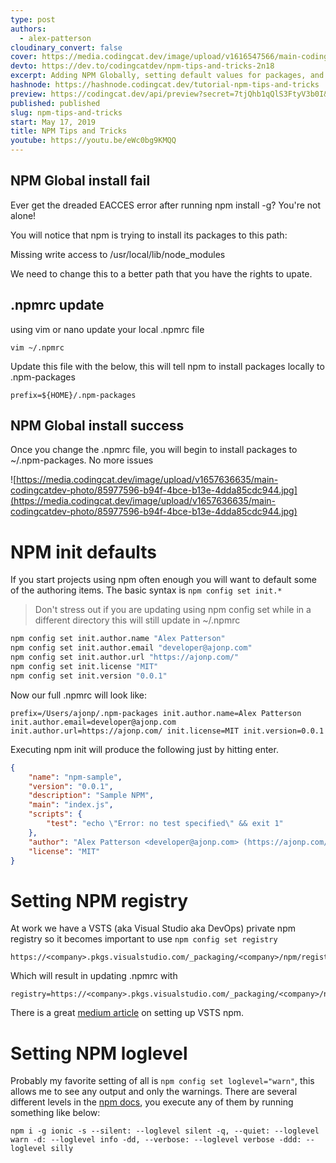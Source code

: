 ```yaml
---
type: post
authors:
  - alex-patterson
cloudinary_convert: false
cover: https://media.codingcat.dev/image/upload/v1616547566/main-codingcatdev-photo/wsuyn79owuntcukcwtkg.jpg
devto: https://dev.to/codingcatdev/npm-tips-and-tricks-2n18
excerpt: Adding NPM Globally, setting default values for packages, and stopping the dreaded sudo calls.
hashnode: https://hashnode.codingcat.dev/tutorial-npm-tips-and-tricks
preview: https://codingcat.dev/api/preview?secret=7tjQhb1qQlS3FtyV3b0I&selectionType=tutorial&selectionSlug=npm-tips-and-tricks&_id=06b5369e5b7846a9ab2d0f4180e8d526
published: published
slug: npm-tips-and-tricks
start: May 17, 2019
title: NPM Tips and Tricks
youtube: https://youtu.be/eWc0bg9KMQQ
---
```


## NPM Global install fail

Ever get the dreaded EACCES error after running npm install -g? You're not alone!

You will notice that npm is trying to install its packages to this path:

Missing write access to /usr/local/lib/node_modules

We need to change this to a better path that you have the rights to upate.

## .npmrc update

using vim or nano update your local .npmrc file

`vim ~/.npmrc`

Update this file with the below, this will tell npm to install packages locally to .npm-packages

```
prefix=${HOME}/.npm-packages
```

## NPM Global install success

Once you change the .npmrc file, you will begin to install packages to ~/.npm-packages. No more issues

![https://media.codingcat.dev/image/upload/v1657636635/main-codingcatdev-photo/85977596-b94f-4bce-b13e-4dda85cdc944.jpg](https://media.codingcat.dev/image/upload/v1657636635/main-codingcatdev-photo/85977596-b94f-4bce-b13e-4dda85cdc944.jpg)

# NPM init defaults

If you start projects using npm often enough you will want to default some of the authoring items. The basic syntax is `npm config set init.*`

> Don't stress out if you are updating using npm config set while in a different directory this will still update in ~/.npmrc

```bash
npm config set init.author.name "Alex Patterson"
npm config set init.author.email "developer@ajonp.com"
npm config set init.author.url "https://ajonp.com/"
npm config set init.license "MIT"
npm config set init.version "0.0.1"
```

Now our full .npmrc will look like:

```
prefix=/Users/ajonp/.npm-packages init.author.name=Alex Patterson init.author.email=developer@ajonp.com init.author.url=https://ajonp.com/ init.license=MIT init.version=0.0.1

```

Executing npm init will produce the following just by hitting enter.

```json
{
	"name": "npm-sample",
	"version": "0.0.1",
	"description": "Sample NPM",
	"main": "index.js",
	"scripts": {
		"test": "echo \"Error: no test specified\" && exit 1"
	},
	"author": "Alex Patterson <developer@ajonp.com> (https://ajonp.com/)",
	"license": "MIT"
}
```

# Setting NPM registry

At work we have a VSTS (aka Visual Studio aka DevOps) private npm registry so it becomes important to use `npm config set registry`

```
https://<company>.pkgs.visualstudio.com/_packaging/<company>/npm/registry/

```

Which will result in updating .npmrc with

```
registry=https://<company>.pkgs.visualstudio.com/_packaging/<company>/npm/registry/

```

There is a great [medium article](https://medium.com/@shemseddine/private-npm-package-deployment-using-vsts-92e19668f7d3) on setting up VSTS npm.

# Setting NPM loglevel

Probably my favorite setting of all is `npm config set loglevel="warn"`, this allows me to see any output and only the warnings. There are several different levels in the [npm docs](https://docs.npmjs.com/misc/config), you execute any of them by running something like below:

```
npm i -g ionic -s --silent: --loglevel silent -q, --quiet: --loglevel warn -d: --loglevel info -dd, --verbose: --loglevel verbose -ddd: --loglevel silly

```
